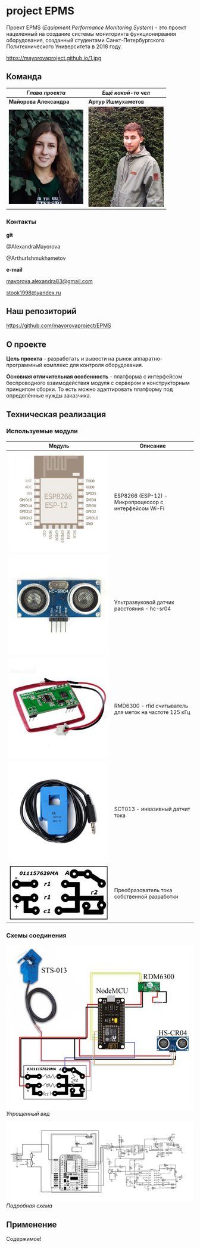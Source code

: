# project EPMS
Проект EPMS (*Equipment Performance Monitoring System*) - это проект нацеленный на создание системы мониторинга функционирвания оборудования, созданный студентами Санкт-Петербургского Политехнического Университета в 2018 году.

https://mayorovaproject.github.io/1.jpg
## Команда

*Глава проекта* | *Ещё какой-то чел*
--------------- | ------------------
**Майорова Александра** | **Артур Ишмухаметов**
![alt text](images/1.jpg) | ![alt text](images/2.jpg)

### Контакты
**git**

@AlexandraMayorova

@ArthurIshmukhametov

**e-mail**

mayorova.alexandra83@gmail.com

stook1998@yandex.ru

## Наш репозиторий
https://github.com/mayorovaproject/EPMS
## О проекте
**Цель проекта** - разработать и вывести на рынок аппаратно-программный комплекс для контроля оборудования.

**Основная отличительная особенность** - платформа с интерфейсом беспроводного взаимодействия модуля с сервером и конструкторным принципом сборки. То есть можно адаптировать платформу под определённые нужды заказчика.

## Техническая реализация
### Используемые модули

Модуль | Описание
--------------- | ------------------
![alt text](images/3.jpg) | ESP8266 (ESP-12) - Микропроцессор с интерфейсом Wi-Fi
![alt text](images/4.jpg) | Ультразвуковой датчик расстояния - hc-sr04
![alt text](images/5.jpg) | RMD6300 - rfid считыватель для меток на частоте 125 кГц
![alt text](images/6.jpg) | SCT013 - инвазивный датчит тока
![alt text](images/7.JPG) | Преобразователь тока собственной разработки

### Схемы соединения

![alt text](images/9.jpg)
*Упрощенный вид*


![alt text](images/8.jpg)
*Подробная схема*


## Применение
Содержимое!
